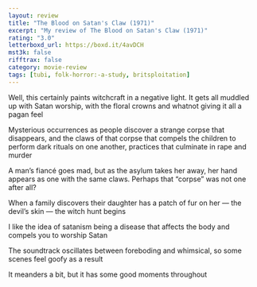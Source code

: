 ```yaml
---
layout: review
title: "The Blood on Satan's Claw (1971)"
excerpt: "My review of The Blood on Satan's Claw (1971)"
rating: "3.0"
letterboxd_url: https://boxd.it/4avDCH
mst3k: false
rifftrax: false
category: movie-review
tags: [tubi, folk-horror:-a-study, britsploitation]
---
```


Well, this certainly paints witchcraft in a negative light. It gets all muddled up with Satan worship, with the floral crowns and whatnot giving it all a pagan feel

Mysterious occurrences as people discover a strange corpse that disappears, and the claws of that corpse that compels the children to perform dark rituals on one another, practices that culminate in rape and murder

A man’s fiancé goes mad, but as the asylum takes her away, her hand appears as one with the same claws. Perhaps that “corpse” was not one after all?

When a family discovers their daughter has a patch of fur on her — the devil’s skin — the witch hunt begins

I like the idea of satanism being a disease that affects the body and compels you to worship Satan

The soundtrack oscillates between foreboding and whimsical, so some scenes feel goofy as a result

It meanders a bit, but it has some good moments throughout
